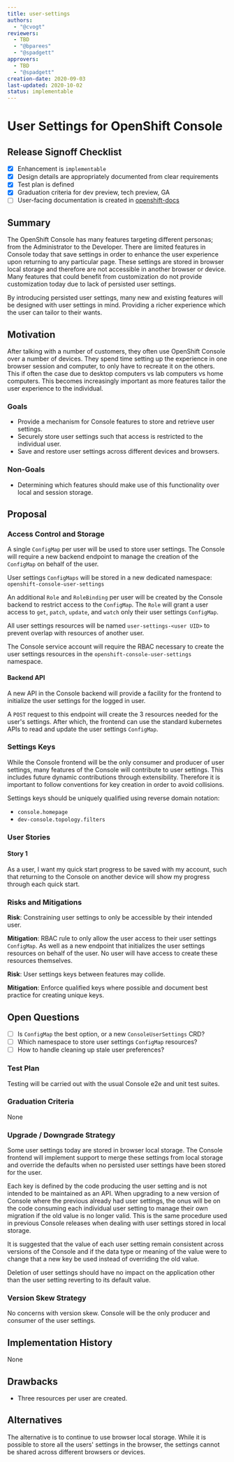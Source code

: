 ```yaml
---
title: user-settings
authors:
  - "@cvogt"
reviewers:
  - TBD
  - "@bparees"
  - "@spadgett"
approvers:
  - TBD
  - "@spadgett"
creation-date: 2020-09-03
last-updated: 2020-10-02
status: implementable
---
```


# User Settings for OpenShift Console

## Release Signoff Checklist

- [x] Enhancement is `implementable`
- [x] Design details are appropriately documented from clear requirements
- [x] Test plan is defined
- [x] Graduation criteria for dev preview, tech preview, GA
- [ ] User-facing documentation is created in [openshift-docs](https://github.com/openshift/openshift-docs/)

## Summary

The OpenShift Console has many features targeting different personas; from the Administrator to the Developer. There are limited features in Console today that save settings in order to enhance the user experience upon returning to any particular page. These settings are stored in browser local storage and therefore are not accessible in another browser or device. Many features that could benefit from customization do not provide customization today due to lack of persisted user settings.

By introducing persisted user settings, many new and existing features will be designed with user settings in mind. Providing a richer experience which the user can tailor to their wants.

## Motivation

After talking with a number of customers, they often use OpenShift Console over a number of devices. They spend time setting up the experience in one browser session and computer, to only have to recreate it on the others. This if often the case due to desktop computers vs lab computers vs home computers. This becomes increasingly important as more features tailor the user experience to the individual.

### Goals

- Provide a mechanism for Console features to store and retrieve user settings.
- Securely store user settings such that access is restricted to the individual user.
- Save and restore user settings across different devices and browsers.

### Non-Goals

- Determining which features should make use of this functionality over local and session storage.

## Proposal

### Access Control and Storage

A single `ConfigMap` per user will be used to store user settings. The Console will require a new backend endpoint to manage the creation of the `ConfigMap` on behalf of the user.

User settings `ConfigMaps` will be stored in a new dedicated namespace: `openshift-console-user-settings`

An additional `Role` and `RoleBinding` per user will be created by the Console backend to restrict access to the `ConfigMap`. The `Role` will grant a user access to `get`, `patch`, `update`, and `watch` only their user settings `ConfigMap`.

All user settings resources will be named `user-settings-<user UID>` to prevent overlap with resources of another user.

The Console service account will require the RBAC necessary to create the user settings resources in the `openshift-console-user-settings` namespace.

#### Backend API

A new API in the Console backend will provide a facility for the frontend to initialize the user settings for the logged in user.

A `POST` request to this endpoint will create the 3 resources needed for the user's settings. After which, the frontend can use the standard kubernetes APIs to read and update the user settings `ConfigMap`.

### Settings Keys

While the Console frontend will be the only consumer and producer of user settings, many features of the Console will contribute to user settings. This includes future dynamic contributions through extensibility. Therefore it is important to follow conventions for key creation in order to avoid collisions.

Settings keys should be uniquely qualified using reverse domain notation:

- `console.homepage`
- `dev-console.topology.filters`

### User Stories

#### Story 1

As a user, I want my quick start progress to be saved with my account, such that returning to the Console on another device will show my progress through each quick start.

### Risks and Mitigations

**Risk**: Constraining user settings to only be accessible by their intended user.

**Mitigation**: RBAC rule to only allow the user access to their user settings `ConfigMap`. As well as a new endpoint that initializes the user settings resources on behalf of the user. No user will have access to create these resources themselves.

**Risk**: User settings keys between features may collide.

**Mitigation**: Enforce qualified keys where possible and document best practice for creating unique keys.

## Open Questions

- [ ] Is `ConfigMap` the best option, or a new `ConsoleUserSettings` CRD?
- [ ] Which namespace to store user settings `ConfigMap` resources?
- [ ] How to handle cleaning up stale user preferences?

### Test Plan

Testing will be carried out with the usual Console e2e and unit test suites.

### Graduation Criteria

None

### Upgrade / Downgrade Strategy

Some user settings today are stored in browser local storage. The Console frontend will implement support to merge these settings from local storage and override the defaults when no persisted user settings have been stored for the user.

Each key is defined by the code producing the user setting and is not intended to be maintained as an API. When upgrading to a new version of Console where the previous already had user settings, the onus will be on the code consuming each individual user setting to manage their own migration if the old value is no longer valid. This is the same procedure used in previous Console releases when dealing with user settings stored in local storage.

It is suggested that the value of each user setting remain consistent across versions of the Console and if the data type or meaning of the value were to change that a new key be used instead of overriding the old value.

Deletion of user settings should have no impact on the application other than the user setting reverting to its default value.

### Version Skew Strategy

No concerns with version skew. Console will be the only producer and consumer of the user settings.

## Implementation History

None

## Drawbacks

- Three resources per user are created.

## Alternatives

The alternative is to continue to use browser local storage. While it is possible to store all the users' settings in the browser, the settings cannot be shared across different browsers or devices.

